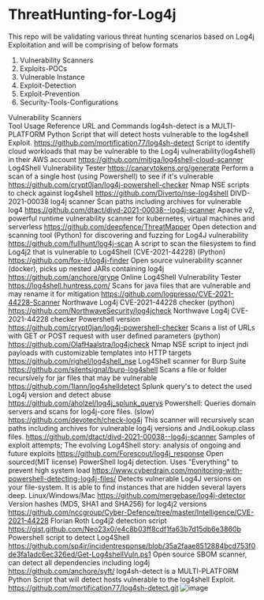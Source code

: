 # ThreatHunting-for-Log4j
This repo will be validating various threat hunting scenarios based on Log4j Exploitation and will be comprising of below formats

1. Vulnerability Scanners
2. Exploits-POCs
3. Vulnerable Instance
4. Exploit-Detection
5. Exploit-Prevention
6. Security-Tools-Configurations

Vulnerability Scanners	
Tool Usage	Reference URL and Commands
log4sh-detect is a MULTI-PLATFORM Python Script that will detect hosts vulnerable to the log4shell Exploit.	https://github.com/mortification77/log4sh-detect
Script to identify cloud workloads that may be vulnerable to the Log4j vulnerability(log4shell) in their AWS account	https://github.com/mitiga/log4shell-cloud-scanner
Log4Shell Vulnerability Tester	https://canarytokens.org/generate
Perform a scan of a single host (using Powershell) to see if it's vulnerable	https://github.com/crypt0jan/log4j-powershell-checker
Nmap NSE scripts to check against log4shell	https://github.com/Diverto/nse-log4shell
DIVD-2021-00038 log4j scanner Scan paths including archives for vulnerable log4	https://github.com/dtact/divd-2021-00038--log4j-scanner
Apache v2, powerful runtime vulnerability scanner for kubernetes, virtual machines and serverless	https://github.com/deepfence/ThreatMapper
Open detection and scanning tool (Python) for discovering and fuzzing for Log4J vulnerability	https://github.com/fullhunt/log4j-scan
A script to scan the filesystem to find Log4j2 that is vulnerable to Log4Shell (CVE-2021-44228) (Python)	https://github.com/fox-it/log4j-finder
Open source vulnerability scanner (docker), picks up nested JARs containing log4j	https://github.com/anchore/grype
Online Log4Shell Vulnerability Tester	https://log4shell.huntress.com/
Scans for java files that are vulnerable and may rename it for mitigation	https://github.com/logpresso/CVE-2021-44228-Scanner
Northwave Log4j CVE-2021-44228 checker (python)	https://github.com/NorthwaveSecurity/log4jcheck
Northwave Log4j CVE-2021-44228 checker Powershell version	https://github.com/crypt0jan/log4j-powershell-checker
Scans a list of URLs with GET or POST request with user defined parameters (python)	https://github.com/OlafHaalstra/log4jcheck
Nmap NSE script to inject jndi payloads with customizable templates into HTTP targets	https://github.com/righel/log4shell_nse
Log4Shell scanner for Burp Suite	https://github.com/silentsignal/burp-log4shell
Scans a file or folder recursively for jar files that may be vulnerable	https://github.com/1lann/log4shelldetect
Splunk query's to detect the used Log4j version and detect abuse	https://github.com/aholzel/log4j_splunk_querys
Powershell: Queries domain servers and scans for log4j-core files. (slow)	https://github.com/devotech/check-log4j
This scanner will recursively scan paths including archives for vulnerable log4j versions and JndiLookup.class files.	https://github.com/dtact/divd-2021-00038--log4j-scanner
Samples of exploit attempts; The evolving Log4Shell story: analysis of ongoing and future exploits	https://github.com/Forescout/log4j_response
Open sourced(MIT license) PowerShell log4j detection. Uses "Everything" to prevent high system load	https://www.cyberdrain.com/monitoring-with-powershell-detecting-log4j-files/
Detects vulnerable Log4J versions on your file-system. It is able to find instances that are hidden several layers deep. Linux/Windows/Mac	https://github.com/mergebase/log4j-detector
Version hashes (MD5, SHA1 and SHA256) for log4j2 versions	https://github.com/nccgroup/Cyber-Defence/tree/master/Intelligence/CVE-2021-44228
Florian Roth Log4j2 detection script	https://gist.github.com/Neo23x0/e4c8b03ff8cdf1fa63b7d15db6e3860b
Powershell script to detect Log4Shell	https://github.com/sp4ir/incidentresponse/blob/35a2faae8512884bcd753f0de3fa1adc6ec326ed/Get-Log4shellVuln.ps1
Open source SBOM scanner, can detect all dependencies including log4j	https://github.com/anchore/syft/
log4sh-detect is a MULTI-PLATFORM Python Script that will detect hosts vulnerable to the log4shell Exploit.	https://github.com/mortification77/log4sh-detect.git
![image](https://user-images.githubusercontent.com/74747843/149301882-f1cdc24f-72a9-4934-853e-7ced885141fb.png)
